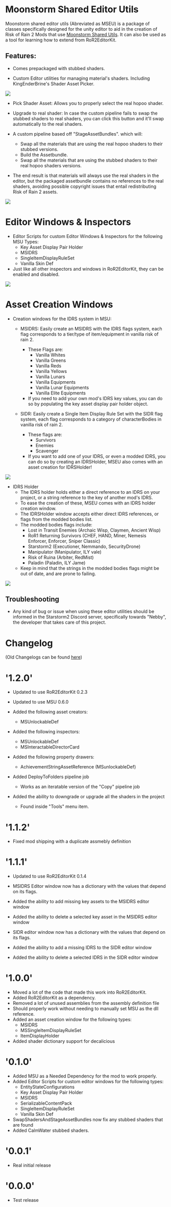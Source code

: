 # Moonstorm Shared Editor Utils

Moonstorm shared editor utils (Abreviated as MSEU) is a package of classes specifically designed for the unity editor to aid in the creation of Risk of Rain 2 Mods that use [Moonstorm Shared Utils](https://thunderstore.io/package/TeamMoonstorm/MoonstormSharedUtils/). It can also be used as a tool for learning how to extend from RoR2EditorKit.

## Features:

* Comes prepackaged with stubbed shaders.

* Custom Editor utilities for managing material's shaders. Including KingEnderBrine's Shader Asset Picker.

![](https://i.gyazo.com/fbcc764992e87e2f9cf08f68ecc86f69.png)

* Pick Shader Asset: Allows you to properly select the real hopoo shader.
* Upgrade to real shader: In case the custom pipeline fails to swap the stubbed shaders to real shaders, you can click this button and it'll swap automatically to the real shaders.

* A custom pipeline based off "StageAssetBundles". which will:
    * Swap all the materials that are using the real hopoo shaders to their stubbed versions.
    * Build the Assetbundle.
    * Swap all the materials that are using the stubbed shaders to their real hopoo shaders versions.
* The end result is that materials will always use the real shaders in the editor, but the packaged assetbundle contains no references to the real shaders, avoiding possible copyright issues that entail redistributing Risk of Rain 2 assets.

![](https://i.gyazo.com/27fd721d3a2a0595a8f32c284a550015.png)

# Editor Windows & Inspectors

* Editor Scripts for custom Editor Windows & Inspectors for the following MSU Types:
    * Key Asset Display Pair Holder
    * MSIDRS
    * SingleItemDisplayRuleSet
    * Vanilla Skin Def
* Just like all other inspectors and windows in RoR2EditorKit, they can be enabled and disabled.

![](https://i.gyazo.com/c013972c8d8c4dcea6d6532cf7de067f.png)

# Asset Creation Windows

* Creation windows for the IDRS system in MSU:
    * MSIDRS: Easily create an MSIDRS with the IDRS flags system, each flag corresponds to a tier/type of item/equipment in vanilla risk of rain 2.
        * These Flags are:
            * Vanilla Whites
            * Vanilla Greens
            * Vanilla Reds
            * Vanilla Yellows
            * Vanilla Lunars
            * Vanilla Equipments
            * Vanilla Lunar Equipments
            * Vanilla Elite Equipments
        * If you need to add your own mod's IDRS key values, you can do so by populating the key asset display pair holder object.
    
    * SIDR: Easily create a Single Item Display Rule Set with the SIDR flag system, each flag corresponds to a category of characterBodies in vanilla risk of rain 2.
        * These flags are:
            * Survivors
            * Enemies
            * Scavenger
        * If you want to add one of your IDRS, or even a modded IDRS, you can do so by creating an IDRSHolder, MSEU also comes with an asset creation for IDRSHolder!

![](https://i.gyazo.com/75d2c04c9d04f6ceb10d88cde3e86b75.png)

* IDRS Holder
    * The IDRS holder holds either a direct reference to an IDRS on your project, or a string reference to the key of another mod's IDRS.
    * To ease the creation of these, MSEU comes with an IDRS holder creation window.
    * The IDRSHolder window accepts either direct IDRS references, or flags from the modded bodies list.
    * The modded bodies flags include:
        * Lost in Transit Enemies (Archaic Wisp, Claymen, Ancient Wisp)
        * RoR1 Returning Survivors (CHEF, HAND, Miner, Nemesis Enforcer, Enforcer, Sniper Classic)
        * Starstorm2 (Executioner, Nemmando, SecurityDrone)
        * Manipulator (Manipulator, ILY vale)
        * Risk of Ruina (Arbiter, RedMist)
        * Paladin (Paladin, ILY Jame)
    * Keep in mind that the strings in the modded bodies flags might be out of date, and are prone to failing.

![](https://i.gyazo.com/715e534c3bb01b0aa2f339924bed8d61.png)

## Troubleshooting

* Any kind of bug or issue when using these editor utilities should be informed in the Starstorm2 Discord server, specifically towards "Nebby", the developer that takes care of this project.

# Changelog

(Old Changelogs can be found [here]())

# '1.2.0'

* Updated to use RoR2EditorKit 0.2.3
* Updated to use MSU 0.6.0

* Added the following asset creators:
    * MSUnlockableDef

* Added the following inspectors:
    * MSUnlockableDef
    * MSInteractableDirectorCard

* Added the following property drawers:
    * AchievementStringAssetReference (MSunlockableDef)

* Added DeployToFolders pipeline job
    * Works as an iteratable version of the "Copy" pipeline job

* Added the ability to downgrade or upgrade all the shaders in the project
    * Found inside "Tools" menu item.

# '1.1.2'

* Fixed mod shipping with a duplicate assmebly definition

# '1.1.1'

* Updated to use RoR2EditorKit 0.1.4
* MSIDRS Editor window now has a dictionary with the values that depend on its flags.
* Added the ability to add missing key assets to the MSIDRS editor window
* Added the ability to delete a selected key asset in the MSIDRS editor window

* SIDR editor window now has a dictionary with the values that depend on its flags.
* Added the ability to add a missing IDRS to the SIDR editor window
* Added the ability to delete a selected IDRS in the SIDR editor window

# '1.0.0'

* Moved a lot of the code that made this work into RoR2EditorKit.
* Added RoR2EditorKit as a dependency.
* Removed a lot of unused assemblies from the assembly definition file
* Should properly work without needing to manually set MSU as the dll reference.
* Added an asset creation window for the following types:
    * MSIDRS
    * MSSingleItemDisplayRuleSet
    * ItemDisplayHolder
* Added shader dictionary support for decalicious

# '0.1.0'
* Added MSU as a Needed Dependency for the mod to work properly.
* Added Editor Scripts for custom editor windows for the following types:
    * EntityStateConfigurations
    * Key Asset Display Pair Holder
    * MSIDRS
    * SerializableContentPack
    * SingleItemDisplayRuleSet
    * Vanilla Skin Def
* SwapShadersAndStageAssetBundles now fix any stubbed shaders that are found
* Added CalmWater stubbed shaders.

# '0.0.1'
* Real initial release

# '0.0.0'
* Test release


